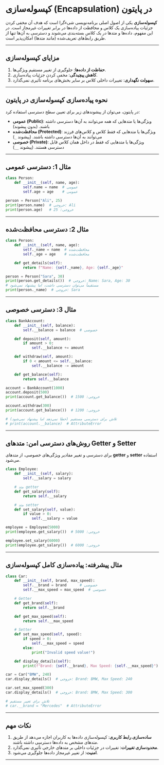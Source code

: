 
# کپسوله‌سازی (Encapsulation) در پایتون

**کپسوله‌سازی** یکی از اصول اصلی برنامه‌نویسی شیءگرا است که هدف آن مخفی کردن جزئیات پیاده‌سازی یک کلاس و محافظت از داده‌ها در برابر تغییرات غیرمجاز است. در این مفهوم، داده‌ها و متدها در یک کلاس بسته‌بندی می‌شوند و دسترسی به آن‌ها تنها از طریق رابط‌های تعریف‌شده (مانند متدها) امکان‌پذیر است.

---

## مزایای کپسوله‌سازی

1. **حفاظت از داده‌ها**: جلوگیری از تغییر مستقیم ویژگی‌ها.
2. **کاهش پیچیدگی**: مخفی کردن جزئیات پیاده‌سازی.
3. **سهولت نگهداری**: تغییرات داخلی کلاس بر سایر بخش‌های برنامه تأثیری نمی‌گذارد.

---

## نحوه پیاده‌سازی کپسوله‌سازی در پایتون

در پایتون، می‌توان از پیشوندهای زیر برای تعیین سطح دسترسی استفاده کرد:

- **عمومی (Public)**: ویژگی‌ها یا متدهایی که همه می‌توانند به آن‌ها دسترسی داشته باشند. (بدون پیشوند)
- **محافظت‌شده (Protected)**: ویژگی‌ها یا متدهایی که فقط کلاس و کلاس‌های فرزند می‌توانند به آن‌ها دسترسی داشته باشند. (پیشوند `_`)
- **خصوصی (Private)**: ویژگی‌ها یا متدهایی که فقط در داخل همان کلاس قابل دسترسی هستند. (پیشوند `__`)

---

## مثال 1: دسترسی عمومی

```python
class Person:
    def __init__(self, name, age):
        self.name = name  # عمومی
        self.age = age    # عمومی

person = Person("Ali", 25)
print(person.name)  # خروجی: Ali
print(person.age)   # خروجی: 25
```

---

## مثال 2: دسترسی محافظت‌شده

```python
class Person:
    def __init__(self, name, age):
        self._name = name  # محافظت‌شده
        self._age = age    # محافظت‌شده

    def get_details(self):
        return f"Name: {self._name}, Age: {self._age}"

person = Person("Sara", 30)
print(person.get_details())  # خروجی: Name: Sara, Age: 30
# مستقیماً می‌توان دسترسی داشت، اما پیشنهاد نمی‌شود
print(person._name)  # خروجی: Sara
```

---

## مثال 3: دسترسی خصوصی

```python
class BankAccount:
    def __init__(self, balance):
        self.__balance = balance  # خصوصی

    def deposit(self, amount):
        if amount > 0:
            self.__balance += amount

    def withdraw(self, amount):
        if 0 < amount <= self.__balance:
            self.__balance -= amount

    def get_balance(self):
        return self.__balance

account = BankAccount(1000)
account.deposit(500)
print(account.get_balance())  # خروجی: 1500

account.withdraw(300)
print(account.get_balance())  # خروجی: 1200

# تلاش برای دسترسی مستقیم (خطا نمی‌دهد اما پیشنهاد نمی‌شود)
# print(account.__balance)  # AttributeError
```

---

## روش‌های دسترسی امن: متدهای Getter و Setter

برای دسترسی و تغییر مقادیر ویژگی‌های خصوصی، از متدهای **getter** و **setter** استفاده می‌شود.

```python
class Employee:
    def __init__(self, salary):
        self.__salary = salary

    # متد getter
    def get_salary(self):
        return self.__salary

    # متد setter
    def set_salary(self, value):
        if value > 0:
            self.__salary = value

employee = Employee(5000)
print(employee.get_salary())  # خروجی: 5000

employee.set_salary(6000)
print(employee.get_salary())  # خروجی: 6000
```

---

## مثال پیشرفته: پیاده‌سازی کامل کپسوله‌سازی

```python
class Car:
    def __init__(self, brand, max_speed):
        self.__brand = brand      # خصوصی
        self.__max_speed = max_speed  # خصوصی

    # Getter
    def get_brand(self):
        return self.__brand

    def get_max_speed(self):
        return self.__max_speed

    # Setter
    def set_max_speed(self, speed):
        if speed > 0:
            self.__max_speed = speed
        else:
            print("Invalid speed value!")

    def display_details(self):
        print(f"Brand: {self.__brand}, Max Speed: {self.__max_speed}")

car = Car("BMW", 240)
car.display_details()  # خروجی: Brand: BMW, Max Speed: 240

car.set_max_speed(300)
car.display_details()  # خروجی: Brand: BMW, Max Speed: 300

# تلاش برای تغییر مستقیم
# car.__brand = "Mercedes"  # AttributeError
```

---

## نکات مهم

1. **ساده‌سازی رابط کاربری**: کپسوله‌سازی داده‌ها به کاربران اجازه می‌دهد از طریق متدهای مشخص به داده‌ها دسترسی داشته باشند.
2. **محدودسازی تغییرات**: تغییرات در جزئیات داخلی بر متدهای خارجی تأثیری نمی‌گذارد.
3. **امنیت**: از تغییر غیرمجاز داده‌ها جلوگیری می‌شود.

---
